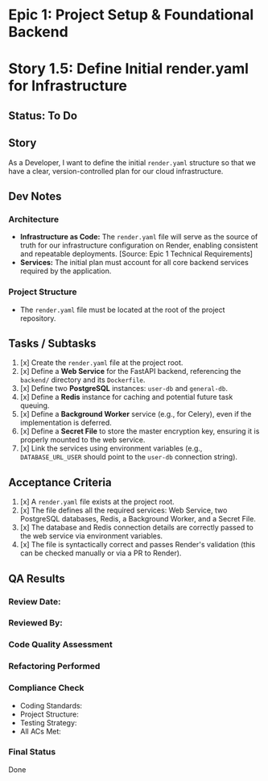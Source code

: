 # Epic 1: Project Setup & Foundational Backend
# Story 1.5: Define Initial render.yaml for Infrastructure

## Status: To Do

## Story

As a Developer, I want to define the initial `render.yaml` structure so that we have a clear, version-controlled plan for our cloud infrastructure.

## Dev Notes

### Architecture

*   **Infrastructure as Code:** The `render.yaml` file will serve as the source of truth for our infrastructure configuration on Render, enabling consistent and repeatable deployments. [Source: Epic 1 Technical Requirements]
*   **Services:** The initial plan must account for all core backend services required by the application.

### Project Structure

*   The `render.yaml` file must be located at the root of the project repository.

## Tasks / Subtasks

1.  [x] Create the `render.yaml` file at the project root.
2.  [x] Define a **Web Service** for the FastAPI backend, referencing the `backend/` directory and its `Dockerfile`.
3.  [x] Define two **PostgreSQL** instances: `user-db` and `general-db`.
4.  [x] Define a **Redis** instance for caching and potential future task queuing.
5.  [x] Define a **Background Worker** service (e.g., for Celery), even if the implementation is deferred.
6.  [x] Define a **Secret File** to store the master encryption key, ensuring it is properly mounted to the web service.
7.  [x] Link the services using environment variables (e.g., `DATABASE_URL_USER` should point to the `user-db` connection string).

## Acceptance Criteria

1.  [x] A `render.yaml` file exists at the project root.
2.  [x] The file defines all the required services: Web Service, two PostgreSQL databases, Redis, a Background Worker, and a Secret File.
3.  [x] The database and Redis connection details are correctly passed to the web service via environment variables.
4.  [x] The file is syntactically correct and passes Render's validation (this can be checked manually or via a PR to Render).

## QA Results

### Review Date:
### Reviewed By:

### Code Quality Assessment

### Refactoring Performed

### Compliance Check
- Coding Standards:
- Project Structure:
- Testing Strategy:
- All ACs Met:

### Final Status
Done 